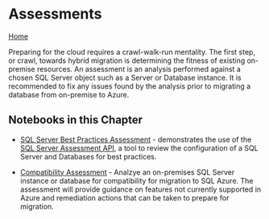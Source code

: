 # Assessments

[Home](../readme.md)

Preparing for the cloud requires a crawl-walk-run mentality. The first step, or crawl, towards hybrid migration is determining the fitness of existing on-premise resources. An assessment is an analysis performed against a chosen SQL Server object such as a Server or Database instance. It is recommended to fix any issues found by the analysis prior to migrating a database from on-premise to Azure. 

## Notebooks in this Chapter
- [SQL Server Best Practices Assessment](sql-server-assessment.ipynb) - demonstrates the use of the [SQL Server Assessment API](https://docs.microsoft.com/en-us/sql/sql-assessment-api/sql-assessment-api-overview), a tool to review the configuration of a SQL Server and Databases for best practices. 

- [Compatibility Assessment](compatibility-assessment.ipynb) - Analzye an on-premises SQL Server instance or database for compatibility for migration to SQL Azure. The assessment will provide guidance on features not currently supported in Azure and remediation actions that can be taken to prepare for migration.